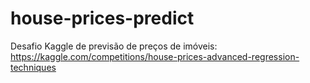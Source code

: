 # house-prices-predict

Desafio Kaggle de previsão de preços de imóveis: https://kaggle.com/competitions/house-prices-advanced-regression-techniques
